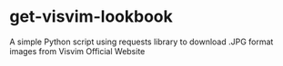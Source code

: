 # get-visvim-lookbook
A simple Python script using requests library to download .JPG format images from Visvim Official Website
